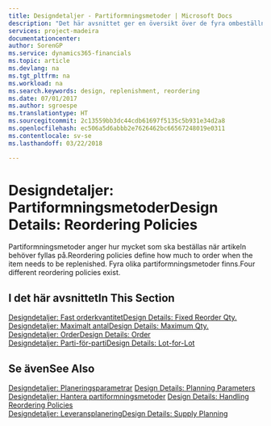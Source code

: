 ```yaml
---
title: Designdetaljer - Partiformningsmetoder | Microsoft Docs
description: "Det här avsnittet ger en översikt över de fyra ombeställningsprinciperna som finns för återanskaffning."
services: project-madeira
documentationcenter: 
author: SorenGP
ms.service: dynamics365-financials
ms.topic: article
ms.devlang: na
ms.tgt_pltfrm: na
ms.workload: na
ms.search.keywords: design, replenishment, reordering
ms.date: 07/01/2017
ms.author: sgroespe
ms.translationtype: HT
ms.sourcegitcommit: 2c13559bb3dc44cdb61697f5135c5b931e34d2a8
ms.openlocfilehash: ec506a5d6abbb2e7626462bc66567248019e0311
ms.contentlocale: sv-se
ms.lasthandoff: 03/22/2018

---
```

# <a name="design-details-reordering-policies"></a><span data-ttu-id="23781-103">Designdetaljer: Partiformningsmetoder</span><span class="sxs-lookup"><span data-stu-id="23781-103">Design Details: Reordering Policies</span></span>
<span data-ttu-id="23781-104">Partiformningsmetoder anger hur mycket som ska beställas när artikeln behöver fyllas på.</span><span class="sxs-lookup"><span data-stu-id="23781-104">Reordering policies define how much to order when the item needs to be replenished.</span></span> <span data-ttu-id="23781-105">Fyra olika partiformningsmetoder finns.</span><span class="sxs-lookup"><span data-stu-id="23781-105">Four different reordering policies exist.</span></span>  

## <a name="in-this-section"></a><span data-ttu-id="23781-106">I det här avsnittet</span><span class="sxs-lookup"><span data-stu-id="23781-106">In This Section</span></span>  
[<span data-ttu-id="23781-107">Designdetaljer: Fast orderkvantitet</span><span class="sxs-lookup"><span data-stu-id="23781-107">Design Details: Fixed Reorder Qty.</span></span>](design-details-fixed-reorder-qty.md)  
[<span data-ttu-id="23781-108">Designdetaljer: Maximalt antal</span><span class="sxs-lookup"><span data-stu-id="23781-108">Design Details: Maximum Qty.</span></span>](design-details-maximum-qty.md)  
[<span data-ttu-id="23781-109">Designdetaljer: Order</span><span class="sxs-lookup"><span data-stu-id="23781-109">Design Details: Order</span></span>](design-details-order.md)  
[<span data-ttu-id="23781-110">Designdetaljer: Parti-för-parti</span><span class="sxs-lookup"><span data-stu-id="23781-110">Design Details: Lot-for-Lot</span></span>](design-details-lot-for-lot.md)  

## <a name="see-also"></a><span data-ttu-id="23781-111">Se även</span><span class="sxs-lookup"><span data-stu-id="23781-111">See Also</span></span>  
<span data-ttu-id="23781-112">[Designdetaljer: Planeringsparametrar](design-details-planning-parameters.md) </span><span class="sxs-lookup"><span data-stu-id="23781-112">[Design Details: Planning Parameters](design-details-planning-parameters.md) </span></span>  
<span data-ttu-id="23781-113">[Designdetaljer: Hantera partiformningsmetoder](design-details-handling-reordering-policies.md) </span><span class="sxs-lookup"><span data-stu-id="23781-113">[Design Details: Handling Reordering Policies](design-details-handling-reordering-policies.md) </span></span>  
[<span data-ttu-id="23781-114">Designdetaljer: Leveransplanering</span><span class="sxs-lookup"><span data-stu-id="23781-114">Design Details: Supply Planning</span></span>](design-details-supply-planning.md)

